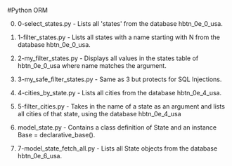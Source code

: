 #Python ORM

0. 0-select_states.py - Lists all 'states' from the database hbtn_0e_0_usa.

1. 1-filter_states.py - Lists all states with a name starting with N from the database hbtn_0e_0_usa.

2. 2-my_filter_states.py - Displays all values in the states table of hbtn_0e_0_usa where name matches the argument.

3. 3-my_safe_filter_states.py - Same as 3 but protects for SQL Injections.

4. 4-cities_by_state.py - Lists all cities from the database hbtn_0e_4_usa.

5. 5-filter_cities.py - Takes in the name of a state as an argument and lists all cities of that state, using the database hbtn_0e_4_usa

6. model_state.py - Contains a class definition of State and an instance Base = declarative_base().

7. 7-model_state_fetch_all.py - Lists all State objects from the database hbtn_0e_6_usa.
